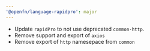 ```yaml
---
'@openfn/language-rapidpro': major
---
```


- Update `rapidPro` to not use deprecated `common-http`.
- Remove support and export of `axios` 
- Remove export of `http` namesepace from `common`

